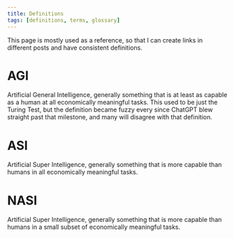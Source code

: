 ```yaml
---
title: Definitions
tags: [definitions, terms, glossary]
---
```


This page is mostly used as a reference, so that I can create links in
different posts and have consistent definitions.

# AGI

Artificial General Intelligence, generally something that is at least as
capable as a human at all economically meaningful tasks. This used to be just
the Turing Test, but the definition became fuzzy every since ChatGPT blew
straight past that milestone, and many will disagree with that definition.

# ASI

Artificial Super Intelligence, generally something that is more capable than
humans in all economically meaningful tasks.

# NASI

Artificial Super Intelligence, generally something that is more capable than
humans in a small subset of economically meaningful tasks.
